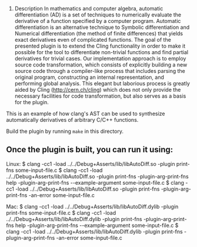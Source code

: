 1. Description
In mathematics and computer algebra, automatic differentiation (AD) is a set of 
techniques to numerically evaluate the derivative of a function specified by a 
computer program. Automatic differentiation is an alternative technique to 
Symbolic differentiation and Numerical differentiation (the method of finite 
differences) that yields exact derivatives even of complicated functions.
The goal of the presented plugin is to extend the Cling functionality in order 
to make it possible for the tool to differentiate non-trivial functions and 
find partial derivatives for trivial cases. Our implementation approach is to 
employ source code transformation, which consists of explicitly building a 
new source code through a compiler-like process that includes parsing the 
original program, constructing an internal representation, and performing 
global analysis. This elegant but laborious process is greatly aided by 
Cling (http://cern.ch/cling) which does not only provide the necessary facilities
 for code transformation, but also serves as a basis for the plugin.


This is an example of how clang's AST can be used to synthesize automatically
derivatives of arbitrary C/C++ functions.

Build the plugin by running `make` in this directory.

Once the plugin is built, you can run it using:
--
Linux:
$ clang -cc1 -load ../../Debug+Asserts/lib/libAutoDiff.so -plugin print-fns some-input-file.c
$ clang -cc1 -load ../../Debug+Asserts/lib/libAutoDiff.so -plugin print-fns -plugin-arg-print-fns help -plugin-arg-print-fns --example-argument some-input-file.c
$ clang -cc1 -load ../../Debug+Asserts/lib/libAutoDiff.so -plugin print-fns -plugin-arg-print-fns -an-error some-input-file.c

Mac:
$ clang -cc1 -load ../../Debug+Asserts/lib/libAutoDiff.dylib -plugin print-fns some-input-file.c
$ clang -cc1 -load ../../Debug+Asserts/lib/libAutoDiff.dylib -plugin print-fns -plugin-arg-print-fns help -plugin-arg-print-fns --example-argument some-input-file.c
$ clang -cc1 -load ../../Debug+Asserts/lib/libAutoDiff.dylib -plugin print-fns -plugin-arg-print-fns -an-error some-input-file.c
